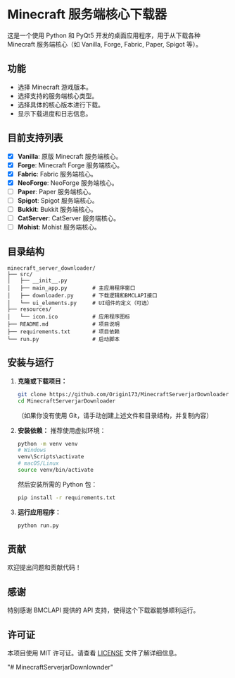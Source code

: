 # Minecraft 服务端核心下载器

这是一个使用 Python 和 PyQt5 开发的桌面应用程序，用于从下载各种 Minecraft 服务端核心（如 Vanilla, Forge, Fabric, Paper, Spigot 等）。


## 功能

* 选择 Minecraft 游戏版本。
* 选择支持的服务端核心类型。
* 选择具体的核心版本进行下载。
* 显示下载进度和日志信息。

## 目前支持列表
- [x] **Vanilla**: 原版 Minecraft 服务端核心。
- [x] **Forge**: Minecraft Forge 服务端核心。
- [x] **Fabric**: Fabric 服务端核心。
- [x] **NeoForge**: NeoForge 服务端核心。
- [ ] **Paper**: Paper 服务端核心。
- [ ] **Spigot**: Spigot 服务端核心。
- [ ] **Bukkit**: Bukkit 服务端核心。
- [ ] **CatServer**: CatServer 服务端核心。
- [ ] **Mohist**: Mohist 服务端核心。

## 目录结构

```
minecraft_server_downloader/
├── src/
│   ├── __init__.py
│   ├── main_app.py        # 主应用程序窗口
│   ├── downloader.py      # 下载逻辑和BMCLAPI接口
│   └── ui_elements.py     # UI组件的定义（可选）
├── resources/
│   └── icon.ico           # 应用程序图标
├── README.md              # 项目说明
├── requirements.txt       # 项目依赖
└── run.py                 # 启动脚本
```

## 安装与运行

1.  **克隆或下载项目：**
    ```bash
    git clone https://github.com/Origin173/MinecraftServerjarDownloader.git
    cd MinecraftServerjarDownloader
    ```
    （如果你没有使用 Git，请手动创建上述文件和目录结构，并复制内容）

2.  **安装依赖：**
    推荐使用虚拟环境：
    ```bash
    python -m venv venv
    # Windows
    venv\Scripts\activate
    # macOS/Linux
    source venv/bin/activate
    ```
    然后安装所需的 Python 包：
    ```bash
    pip install -r requirements.txt
    ```

3.  **运行应用程序：**
    ```bash
    python run.py
    ```

## 贡献

欢迎提出问题和贡献代码！

## 感谢
特别感谢 BMCLAPI 提供的 API 支持，使得这个下载器能够顺利运行。

## 许可证
本项目使用 MIT 许可证。请查看 [LICENSE](LICENSE) 文件了解详细信息。

"# MinecraftServerjarDownlownder" 

